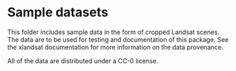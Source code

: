 # Sample datasets

This folder includes sample data in the form of cropped Landsat scenes. The
data are to be used for testing and documentation of this package. See the
xlandsat documentation for more information on the data provenance.

All of the data are distributed under a CC-0 license.
